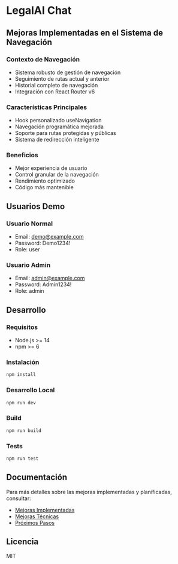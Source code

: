 # LegalAI Chat

## Mejoras Implementadas en el Sistema de Navegación

### Contexto de Navegación
- Sistema robusto de gestión de navegación
- Seguimiento de rutas actual y anterior
- Historial completo de navegación
- Integración con React Router v6

### Características Principales
- Hook personalizado useNavigation
- Navegación programática mejorada
- Soporte para rutas protegidas y públicas
- Sistema de redirección inteligente

### Beneficios
- Mejor experiencia de usuario
- Control granular de la navegación
- Rendimiento optimizado
- Código más mantenible

## Usuarios Demo

### Usuario Normal
- Email: demo@example.com
- Password: Demo1234!
- Role: user

### Usuario Admin
- Email: admin@example.com
- Password: Admin1234!
- Role: admin

## Desarrollo

### Requisitos
- Node.js >= 14
- npm >= 6

### Instalación
```bash
npm install
```

### Desarrollo Local
```bash
npm run dev
```

### Build
```bash
npm run build
```

### Tests
```bash
npm run test
```

## Documentación

Para más detalles sobre las mejoras implementadas y planificadas, consultar:

- [Mejoras Implementadas](src/services/MejorasImplementadas.md)
- [Mejoras Técnicas](MEJORAS_TECNICAS.md)
- [Próximos Pasos](NEXT_STEPS.md)

## Licencia
MIT
